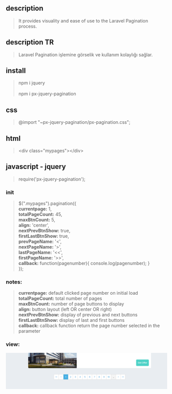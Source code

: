 ## description
> It provides visuality and ease of use to the Laravel Pagination process.

## description TR
> Laravel Pagination işlemine görselik ve kullanım kolaylığı sağlar.

## install
> npm i jquery <br><br>
> npm i px-jquery-pagination

## css
> @import "~px-jquery-pagination/px-pagination.css";


## html
> \<div class="mypages"\>\</div\> <br>

## javascript - jquery
> require('px-jquery-pagination');

### init
> $(".mypages").pagination({ <br>
>            **currentpage:** 1,<br>
>            **totalPageCount:** 45,<br>
>            **maxBtnCount:** 5,<br>
>            **align:** 'center',<br> 
>            **nextPrevBtnShow:** true,<br>
>            **firstLastBtnShow:** true,<br>
>            **prevPageName:** '<',<br>
>            **nextPageName:** '>',<br>
>            **lastPageName:** '<<',<br>
>            **firstPageName:** '>>',<br>
>            **callback:** function(pagenumber){ console.log(pagenumber); }<br>
>        });<br>

### notes:
> **currentpage:** default clicked page number on initial load<br>
> **totalPageCount:** total number of pages<br>
> **maxBtnCount:** number of page buttons to display<br>
> **align:** button layout (left OR center OR right)<br>
> **nextPrevBtnShow:** display of previous and next buttons<br>
> **firstLastBtnShow:** display of last and first buttons<br>
> **callback:** callback function return the page number selected in the parameter<br>



### view:
![alt text](https://raw.githubusercontent.com/PiriAykut/px-jquery-pagination/master/screenshots/Screenshot_1.png)

<br>
<br>
